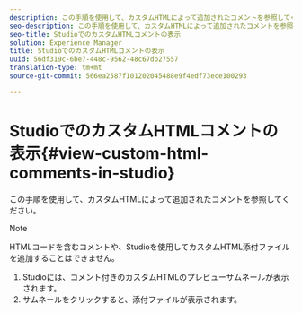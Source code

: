 ```yaml
---
description: この手順を使用して、カスタムHTMLによって追加されたコメントを参照してください。
seo-description: この手順を使用して、カスタムHTMLによって追加されたコメントを参照してください。
seo-title: StudioでのカスタムHTMLコメントの表示
solution: Experience Manager
title: StudioでのカスタムHTMLコメントの表示
uuid: 56df319c-6be7-448c-9562-48c67db27557
translation-type: tm+mt
source-git-commit: 566ea2587f101202045488e9f4edf73ece100293

---
```



# StudioでのカスタムHTMLコメントの表示{#view-custom-html-comments-in-studio}

この手順を使用して、カスタムHTMLによって追加されたコメントを参照してください。

>[!NOTE]
>
>HTMLコードを含むコメントや、Studioを使用してカスタムHTML添付ファイルを追加することはできません。

1. Studioには、コメント付きのカスタムHTMLのプレビューサムネールが表示されます。
1. サムネールをクリックすると、添付ファイルが表示されます。
